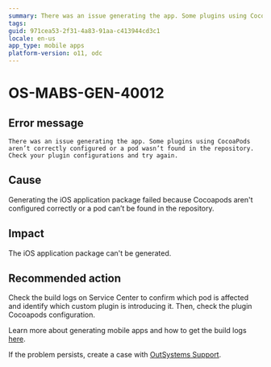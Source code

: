 ```yaml
---
summary: There was an issue generating the app. Some plugins using CocoaPods aren’t correctly configured or a pod wasn’t found in the repository. Check your plugin configurations and try again.
tags:
guid: 971cea53-2f31-4a83-91aa-c413944cd3c1
locale: en-us
app_type: mobile apps
platform-version: o11, odc
---
```


# OS-MABS-GEN-40012

## Error message

`There was an issue generating the app. Some plugins using CocoaPods aren’t correctly configured or a pod wasn’t found in the repository. Check your plugin configurations and try again.`

## Cause

Generating the iOS application package failed because Cocoapods aren't configured correctly or a pod can’t be found in the repository.

## Impact

The iOS application package can't be generated.

## Recommended action

Check the build logs on Service Center to confirm which pod is affected and identify which custom plugin is introducing it. Then, check the plugin Cocoapods configuration.

Learn more about generating mobile apps and how to get the build logs [here](https://success.outsystems.com/Documentation/11/Delivering_Mobile_Apps/Generate_and_Distribute_Your_Mobile_App#download-mobile-app-build-logs).

If the problem persists, create a case with [OutSystems Support](https://www.outsystems.com/support/portal/open-support-case?ErrorCode=OS-MABS-GEN-40012
).
